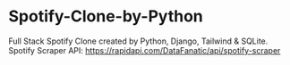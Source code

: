 # Spotify-Clone-by-Python
Full Stack Spotify Clone created by Python, Django, Tailwind &amp; SQLite. Spotify Scraper API: https://rapidapi.com/DataFanatic/api/spotify-scraper 
